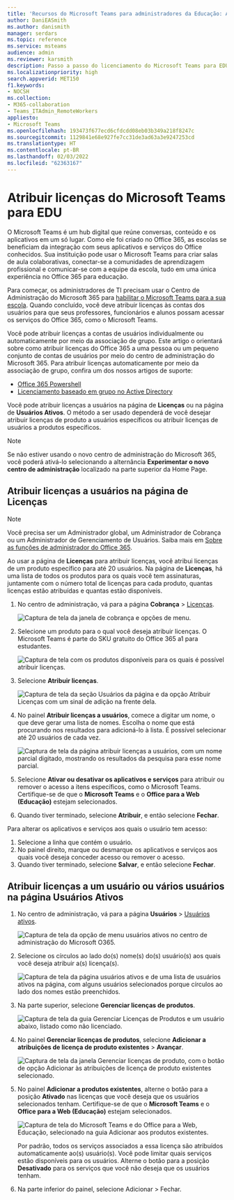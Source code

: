 ```yaml
---
title: 'Recursos do Microsoft Teams para administradores da Educação: Atribuir licenças do Microsoft Teams para EDU'
author: DaniEASmith
ms.author: danismith
manager: serdars
ms.topic: reference
ms.service: msteams
audience: admin
ms.reviewer: karsmith
description: Passo a passo do licenciamento do Microsoft Teams para EDU.
ms.localizationpriority: high
search.appverid: MET150
f1.keywords:
- NOCSH
ms.collection:
- M365-collaboration
- Teams_ITAdmin_RemoteWorkers
appliesto:
- Microsoft Teams
ms.openlocfilehash: 193473f677ecd6cfdcdd08eb03b349a218f8247c
ms.sourcegitcommit: 1129841e68e927fe7cc31de3ad63a3e9247253cd
ms.translationtype: HT
ms.contentlocale: pt-BR
ms.lasthandoff: 02/03/2022
ms.locfileid: "62363167"
---
```

# <a name="assign-microsoft-teams-licenses-for-edu"></a>Atribuir licenças do Microsoft Teams para EDU

O Microsoft Teams é um hub digital que reúne conversas, conteúdo e os aplicativos em um só lugar. Como ele foi criado no Office 365, as escolas se beneficiam da integração com seus aplicativos e serviços do Office conhecidos. Sua instituição pode usar o Microsoft Teams para criar salas de aula colaborativas, conectar-se a comunidades de aprendizagem profissional e comunicar-se com a equipe da escola, tudo em uma única experiência no Office 365 para educação.

Para começar, os administradores de TI precisam usar o Centro de Administração do Microsoft 365 para [habilitar o Microsoft Teams para a sua escola](/microsoft-365/education/intune-edu-trial/enable-microsoft-teams).
Quando concluído, você deve atribuir licenças às contas dos usuários para que seus professores, funcionários e alunos possam acessar os serviços do Office 365, como o Microsoft Teams.

Você pode atribuir licenças a contas de usuários individualmente ou automaticamente por meio da associação de grupo. Este artigo o orientará sobre como atribuir licenças do Office 365 a uma pessoa ou um pequeno conjunto de contas de usuários por meio do centro de administração do Microsoft 365. Para atribuir licenças automaticamente por meio da associação de grupo, confira um dos nossos artigos de suporte:

- [Office 365 Powershell](/office365/enterprise/powershell/assign-licenses-to-user-accounts-with-office-365-powershell)
- [Licenciamento baseado em grupo no Active Directory](/azure/active-directory/users-groups-roles/licensing-groups-assign)

Você pode atribuir licenças a usuários na página de **Licenças** ou na página de **Usuários Ativos**. O método a ser usado dependerá de você desejar atribuir licenças de produto a usuários específicos ou atribuir licenças de usuários a produtos específicos.

> [!NOTE]
> Se não estiver usando o novo centro de administração do Microsoft 365, você poderá ativá-lo selecionando a alternância **Experimentar o novo centro de administração** localizado na parte superior da Home Page.

## <a name="assign-licenses-to-users-on-the-licenses-page"></a>Atribuir licenças a usuários na página de Licenças

> [!NOTE]
> Você precisa ser um Administrador global, um Administrador de Cobrança ou um Administrador de Gerenciamento de Usuários. Saiba mais em [Sobre as funções de administrador do Office 365](/microsoft-365/admin/add-users/about-admin-roles).

Ao usar a página de **Licenças** para atribuir licenças, você atribui licenças de um produto específico para até 20 usuários. Na página de **Licenças**, há uma lista de todos os produtos para os quais você tem assinaturas, juntamente com o número total de licenças para cada produto, quantas licenças estão atribuídas e quantas estão disponíveis.

1. No centro de administração, vá para a página **Cobrança** > [Licenças](https://go.microsoft.com/fwlink/p/?linkid=842264).

   ![Captura de tela da janela de cobrança e opções de menu.](media/EDU-Lic-Billing-License.png)
2. Selecione um produto para o qual você deseja atribuir licenças. O Microsoft Teams é parte do SKU gratuito do Office 365 a1 para estudantes.

   ![Captura de tela com os produtos disponíveis para os quais é possível atribuir licenças.](media/EDU-Lic-Licenses-Products.png)
3. Selecione **Atribuir licenças**.

   ![Captura de tela da seção Usuários da página e da opção Atribuir Licenças com um sinal de adição na frente dela.](media/EDU-Lic-Assign-Licenses.png)
4. No painel **Atribuir licenças a usuários**, comece a digitar um nome, o que deve gerar uma lista de nomes. Escolha o nome que está procurando nos resultados para adicioná-lo à lista. É possível selecionar até 20 usuários de cada vez.

   ![Captura de tela da página atribuir licenças a usuários, com um nome parcial digitado, mostrando os resultados da pesquisa para esse nome parcial.](media/EDU-Lic-Assign-Licenses-Users.png)
5. Selecione **Ativar ou desativar os aplicativos e serviços** para atribuir ou remover o acesso a itens específicos, como o Microsoft Teams. Certifique-se de que o **Microsoft Teams** e o **Office para a Web (Educação)** estejam selecionados.
6. Quando tiver terminado, selecione **Atribuir**, e então selecione **Fechar**.

Para alterar os aplicativos e serviços aos quais o usuário tem acesso:

1. Selecione a linha que contém o usuário.
1. No painel direito, marque ou desmarque os aplicativos e serviços aos quais você deseja conceder acesso ou remover o acesso.
1. Quando tiver terminado, selecione **Salvar**, e então selecione **Fechar**.

## <a name="assign-licenses-to-an-individual-or-multiple-users-on-the-active-users-page"></a>Atribuir licenças a um usuário ou vários usuários na página Usuários Ativos

1. No centro de administração, vá para a página **Usuários**  > [Usuários ativos](https://go.microsoft.com/fwlink/p/?linkid=834822).

   ![Captura de tela da opção de menu usuários ativos no centro de administração do Microsoft O365.](media/EDU-Lic-Active-Users.png)
2. Selecione os círculos ao lado do(s) nome(s) do(s) usuário(s) aos quais você deseja atribuir a(s) licença(s).

   ![Captura de tela da página usuários ativos e de uma lista de usuários ativos na página, com alguns usuários selecionados porque círculos ao lado dos nomes estão preenchidos.](media/EDU-Lic-Active-Users-List.png)
3. Na parte superior, selecione **Gerenciar licenças de produtos**.

   ![Captura de tela da guia Gerenciar Licenças de Produtos e um usuário abaixo, listado como não licenciado.](media/EDU-Lic-Manage-Product-Licenses.png)
4. No painel **Gerenciar licenças de produtos**, selecione **Adicionar a atribuições de licença de produto existentes** > **Avançar**.

   ![Captura de tela da janela Gerenciar licenças de produto, com o botão de opção Adicionar às atribuições de licença de produto existentes selecionado.](media/EDU-Lic-Add-Existing-Product.png)
5. No painel **Adicionar a produtos existentes**, alterne o botão para a posição **Ativado** nas licenças que você deseja que os usuários selecionados tenham. Certifique-se de que o **Microsoft Teams** e o **Office para a Web (Educação)** estejam selecionados.

   ![Captura de tela do Microsoft Teams e do Office para a Web, Educação, selecionado na guia Adicionar aos produtos existentes.](media/EDU-Lic-Add-Existing-Products.png)

   Por padrão, todos os serviços associados a essa licença são atribuídos automaticamente ao(s) usuário(s). Você pode limitar quais serviços estão disponíveis para os usuários. Alterne o botão para a posição **Desativado** para os serviços que você não deseja que os usuários tenham.
6. Na parte inferior do painel, selecione Adicionar > Fechar.